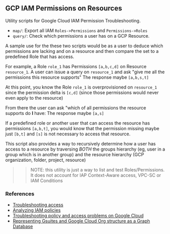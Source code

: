 
## GCP IAM Permissions on Resources

Utility scripts for Google Cloud IAM Permission Troubleshooting.

* `map/`:  Export all IAM `Roles->Permissions` and `Permissions->Roles`
* `query/`: Check which permissions a user has on a GCP Resource.

A sample use for the these two scripts would be as a user to deduce which permissions are lacking and on a resource and then compare the set to a predefined Role that has access.

For example, a Role `role_1` has Permissions `[a,b,c,d]` on Resource `resource_1`.   A user can issue a query on `resource_1` and ask
 "give me all the permissions this resource supports"
    The response maybe `[a,b,s,t]`

At this point, you know the Role `role_1` is overprovisioned on `resource_1` since the permission delta is `[c,d]` (since those permissions would never even apply to the resource)

    
From there the user can ask 
  "which of all permissions the resource supports do **I** have:
    The response maybe `[a,s]`

  If a predefined role or another user that can access the resource has permissions `[a,b,t]`, you would know that the permission missing maybe just `[b,t]` and `[s]` is not necessary to access that resource.


This script also provides a way to recursively determine how a user has access to a resource by traversing *BOTH* the groups hierarchy (eg, user in a group which is in another group) and the resource hierarchy (GCP organization, folder, project, resource)

>> NOTE: this utility is just a way to list and test Roles/Permissions.  It does not account for IAP Context-Aware access, VPC-SC or IAM Conditions


### References

- [Troubleshooting access](https://cloud.google.com/iam/docs/troubleshooting-access)
- [Analyzing IAM policies](https://cloud.google.com/asset-inventory/docs/analyzing-iam-policy)
- [Troubleshooting policy and access problems on Google Cloud](https://cloud.google.com/solutions/troubleshooting-policy-and-access-problems)
- [Representing Gsuites and Google Cloud Org structure as a Graph Database](https://github.com/salrashid123/gsuites_gcp_graphdb)